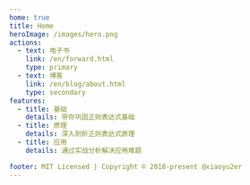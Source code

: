 ```yaml
---
home: true
title: Home
heroImage: /images/hero.png
actions:
  - text: 电子书
    link: /en/forward.html
    type: primary
  - text: 博客
    link: /en/blog/about.html
    type: secondary
features:
  - title: 基础
    details: 带你巩固正则表达式基础
  - title: 原理
    details: 深入剖析正则表达式原理
  - title: 应用
    details: 通过实战分析解决应用难题

footer: MIT Licensed | Copyright © 2018-present @xiaoyu2er
---
```

